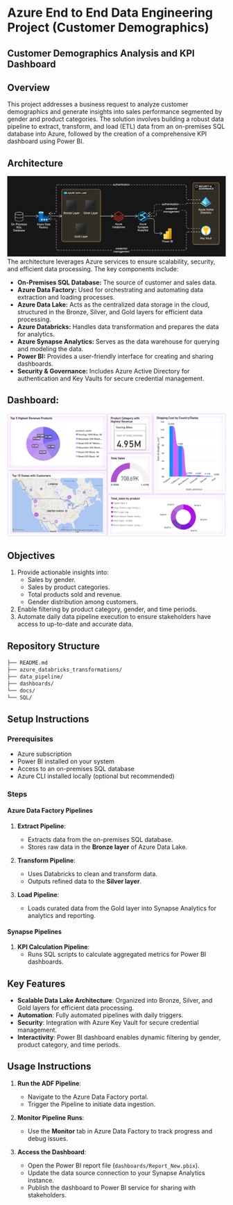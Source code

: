 # Azure End to End Data Engineering Project (Customer Demographics)
## Customer Demographics Analysis and KPI Dashboard

## Overview
This project addresses a business request to analyze customer demographics and generate insights into sales performance segmented by gender and product categories. The solution involves building a robust data pipeline to extract, transform, and load (ETL) data from an on-premises SQL database into Azure, followed by the creation of a comprehensive KPI dashboard using Power BI.

## Architecture

![Architecture](ArchitectureDiagram.png)
The architecture leverages Azure services to ensure scalability, security, and efficient data processing. The key components include:
- **On-Premises SQL Database:** The source of customer and sales data.
- **Azure Data Factory:** Used for orchestrating and automating data extraction and loading processes.
- **Azure Data Lake:** Acts as the centralized data storage in the cloud, structured in the Bronze, Silver, and Gold layers for efficient data processing.
- **Azure Databricks:** Handles data transformation and prepares the data for analytics.
- **Azure Synapse Analytics:** Serves as the data warehouse for querying and modeling the data.
- **Power BI:** Provides a user-friendly interface for creating and sharing dashboards.
- **Security & Governance:** Includes Azure Active Directory for authentication and Key Vaults for secure credential management.


## Dashboard:

![alt text](Dashboard.png)


## Objectives
1. Provide actionable insights into:
   - Sales by gender.
   - Sales by product categories.
   - Total products sold and revenue.
   - Gender distribution among customers.
2. Enable filtering by product category, gender, and time periods.
3. Automate daily data pipeline execution to ensure stakeholders have access to up-to-date and accurate data.

## Repository Structure
```text
├── README.md          
├── azure_databricks_transformations/     
├── data_pipeline/  
├── dashboards/                    
└── docs/
└── SQL/ 
```

## Setup Instructions

### Prerequisites
- Azure subscription
- Power BI installed on your system
- Access to an on-premises SQL database
- Azure CLI installed locally (optional but recommended)

### Steps
#### Azure Data Factory Pipelines
1. **Extract Pipeline**:
   - Extracts data from the on-premises SQL database.
   - Stores raw data in the **Bronze layer** of Azure Data Lake.

2. **Transform Pipeline**:
   - Uses Databricks to clean and transform data.
   - Outputs refined data to the **Silver layer**.

3. **Load Pipeline**:
   - Loads curated data from the Gold layer into Synapse Analytics for analytics and reporting.

#### Synapse Pipelines
1. **KPI Calculation Pipeline**:
   - Runs SQL scripts to calculate aggregated metrics for Power BI dashboards.

## Key Features
- **Scalable Data Lake Architecture**: Organized into Bronze, Silver, and Gold layers for efficient data processing.
- **Automation**: Fully automated pipelines with daily triggers.
- **Security**: Integration with Azure Key Vault for secure credential management.
- **Interactivity**: Power BI dashboard enables dynamic filtering by gender, product category, and time periods.

## Usage Instructions

1. **Run the ADF Pipeline**:
   - Navigate to the Azure Data Factory portal.
   - Trigger the Pipeline to initiate data ingestion.

2. **Monitor Pipeline Runs**:
   - Use the **Monitor** tab in Azure Data Factory to track progress and debug issues.

3. **Access the Dashboard**:
   - Open the Power BI report file (`dashboards/Report_New.pbix`).
   - Update the data source connection to your Synapse Analytics instance.
   - Publish the dashboard to Power BI service for sharing with stakeholders.

